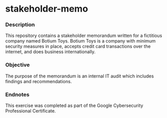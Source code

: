 # stakeholder-memo

### Description
This repository contains a stakeholder memorandum written for a fictitious company named Botium Toys. Botium Toys is a company with minimum security measures in place, accepts credit card transactions over the internet, and does business internationally. 

### Objective
The purpose of the memorandum is an internal IT audit which includes findings and recommendations. 

### Endnotes
This exercise was completed as part of the Google Cybersecurity Professional Certificate.

